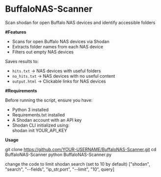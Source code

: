 # BuffaloNAS-Scanner
Scan shodan for open Buffalo NAS devices and identify accessible folders

**#Features**  
  - Scans for open Buffalo NAS devices via Shodan
  - Extracts folder names from each NAS device 
  - Filters out empty NAS devices
    
  Saves results to:  
   - `hits.txt` → NAS devices with useful folders  
   - `no_hits.txt` → NAS devices with no useful content  
   - `output.html` → Clickable links for NAS devices  

**#Requirements**  

  Before running the script, ensure you have:
   - Python 3 installed
   - Requirements.txt installed
   - A Shodan account with an API key  
   - Shodan CLI initialized using:  
          shodan init YOUR_API_KEY

**Usage**

git clone https://github.com/YOUR-USERNAME/BuffaloNAS-Scanner.git
cd BuffaloNAS-Scanner
python BuffaloNAS-Scanner.py

change the code to limit shodan search
  (set to 10 by default)
    ["shodan", "search", "--fields", "ip_str,port", "--limit", "10", query]
